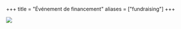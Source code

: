+++
title = "Événement de financement"
aliases = ["fundraising"]
+++

<div class="container_coorg">
	<div class="button"> <a href="https://www.zeffy.com/ticketing/soiree-spin"><img src="/img/SoireeSpin.png"></a> </div> 
</div>